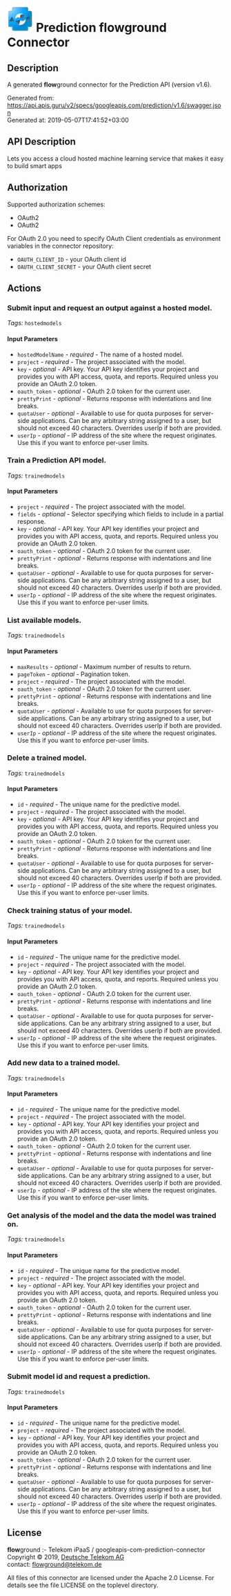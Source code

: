 # ![LOGO](logo.png) Prediction **flow**ground Connector

## Description

A generated **flow**ground connector for the Prediction API (version v1.6).

Generated from: https://api.apis.guru/v2/specs/googleapis.com/prediction/v1.6/swagger.json<br/>
Generated at: 2019-05-07T17:41:52+03:00

## API Description

Lets you access a cloud hosted machine learning service that makes it easy to build smart apps

## Authorization

Supported authorization schemes:
- OAuth2
- OAuth2

For OAuth 2.0 you need to specify OAuth Client credentials as environment variables in the connector repository:
* `OAUTH_CLIENT_ID` - your OAuth client id
* `OAUTH_CLIENT_SECRET` - your OAuth client secret

## Actions

### Submit input and request an output against a hosted model.

*Tags:* `hostedmodels`

#### Input Parameters
* `hostedModelName` - _required_ - The name of a hosted model.
* `project` - _required_ - The project associated with the model.
* `key` - _optional_ - API key. Your API key identifies your project and provides you with API access, quota, and reports. Required unless you provide an OAuth 2.0 token.
* `oauth_token` - _optional_ - OAuth 2.0 token for the current user.
* `prettyPrint` - _optional_ - Returns response with indentations and line breaks.
* `quotaUser` - _optional_ - Available to use for quota purposes for server-side applications. Can be any arbitrary string assigned to a user, but should not exceed 40 characters. Overrides userIp if both are provided.
* `userIp` - _optional_ - IP address of the site where the request originates. Use this if you want to enforce per-user limits.

### Train a Prediction API model.

*Tags:* `trainedmodels`

#### Input Parameters
* `project` - _required_ - The project associated with the model.
* `fields` - _optional_ - Selector specifying which fields to include in a partial response.
* `key` - _optional_ - API key. Your API key identifies your project and provides you with API access, quota, and reports. Required unless you provide an OAuth 2.0 token.
* `oauth_token` - _optional_ - OAuth 2.0 token for the current user.
* `prettyPrint` - _optional_ - Returns response with indentations and line breaks.
* `quotaUser` - _optional_ - Available to use for quota purposes for server-side applications. Can be any arbitrary string assigned to a user, but should not exceed 40 characters. Overrides userIp if both are provided.
* `userIp` - _optional_ - IP address of the site where the request originates. Use this if you want to enforce per-user limits.

### List available models.

*Tags:* `trainedmodels`

#### Input Parameters
* `maxResults` - _optional_ - Maximum number of results to return.
* `pageToken` - _optional_ - Pagination token.
* `project` - _required_ - The project associated with the model.
* `oauth_token` - _optional_ - OAuth 2.0 token for the current user.
* `prettyPrint` - _optional_ - Returns response with indentations and line breaks.
* `quotaUser` - _optional_ - Available to use for quota purposes for server-side applications. Can be any arbitrary string assigned to a user, but should not exceed 40 characters. Overrides userIp if both are provided.
* `userIp` - _optional_ - IP address of the site where the request originates. Use this if you want to enforce per-user limits.

### Delete a trained model.

*Tags:* `trainedmodels`

#### Input Parameters
* `id` - _required_ - The unique name for the predictive model.
* `project` - _required_ - The project associated with the model.
* `key` - _optional_ - API key. Your API key identifies your project and provides you with API access, quota, and reports. Required unless you provide an OAuth 2.0 token.
* `oauth_token` - _optional_ - OAuth 2.0 token for the current user.
* `prettyPrint` - _optional_ - Returns response with indentations and line breaks.
* `quotaUser` - _optional_ - Available to use for quota purposes for server-side applications. Can be any arbitrary string assigned to a user, but should not exceed 40 characters. Overrides userIp if both are provided.
* `userIp` - _optional_ - IP address of the site where the request originates. Use this if you want to enforce per-user limits.

### Check training status of your model.

*Tags:* `trainedmodels`

#### Input Parameters
* `id` - _required_ - The unique name for the predictive model.
* `project` - _required_ - The project associated with the model.
* `key` - _optional_ - API key. Your API key identifies your project and provides you with API access, quota, and reports. Required unless you provide an OAuth 2.0 token.
* `oauth_token` - _optional_ - OAuth 2.0 token for the current user.
* `prettyPrint` - _optional_ - Returns response with indentations and line breaks.
* `quotaUser` - _optional_ - Available to use for quota purposes for server-side applications. Can be any arbitrary string assigned to a user, but should not exceed 40 characters. Overrides userIp if both are provided.
* `userIp` - _optional_ - IP address of the site where the request originates. Use this if you want to enforce per-user limits.

### Add new data to a trained model.

*Tags:* `trainedmodels`

#### Input Parameters
* `id` - _required_ - The unique name for the predictive model.
* `project` - _required_ - The project associated with the model.
* `key` - _optional_ - API key. Your API key identifies your project and provides you with API access, quota, and reports. Required unless you provide an OAuth 2.0 token.
* `oauth_token` - _optional_ - OAuth 2.0 token for the current user.
* `prettyPrint` - _optional_ - Returns response with indentations and line breaks.
* `quotaUser` - _optional_ - Available to use for quota purposes for server-side applications. Can be any arbitrary string assigned to a user, but should not exceed 40 characters. Overrides userIp if both are provided.
* `userIp` - _optional_ - IP address of the site where the request originates. Use this if you want to enforce per-user limits.

### Get analysis of the model and the data the model was trained on.

*Tags:* `trainedmodels`

#### Input Parameters
* `id` - _required_ - The unique name for the predictive model.
* `project` - _required_ - The project associated with the model.
* `key` - _optional_ - API key. Your API key identifies your project and provides you with API access, quota, and reports. Required unless you provide an OAuth 2.0 token.
* `oauth_token` - _optional_ - OAuth 2.0 token for the current user.
* `prettyPrint` - _optional_ - Returns response with indentations and line breaks.
* `quotaUser` - _optional_ - Available to use for quota purposes for server-side applications. Can be any arbitrary string assigned to a user, but should not exceed 40 characters. Overrides userIp if both are provided.
* `userIp` - _optional_ - IP address of the site where the request originates. Use this if you want to enforce per-user limits.

### Submit model id and request a prediction.

*Tags:* `trainedmodels`

#### Input Parameters
* `id` - _required_ - The unique name for the predictive model.
* `project` - _required_ - The project associated with the model.
* `key` - _optional_ - API key. Your API key identifies your project and provides you with API access, quota, and reports. Required unless you provide an OAuth 2.0 token.
* `oauth_token` - _optional_ - OAuth 2.0 token for the current user.
* `prettyPrint` - _optional_ - Returns response with indentations and line breaks.
* `quotaUser` - _optional_ - Available to use for quota purposes for server-side applications. Can be any arbitrary string assigned to a user, but should not exceed 40 characters. Overrides userIp if both are provided.
* `userIp` - _optional_ - IP address of the site where the request originates. Use this if you want to enforce per-user limits.

## License

**flow**ground :- Telekom iPaaS / googleapis-com-prediction-connector<br/>
Copyright © 2019, [Deutsche Telekom AG](https://www.telekom.de)<br/>
contact: flowground@telekom.de

All files of this connector are licensed under the Apache 2.0 License. For details
see the file LICENSE on the toplevel directory.

